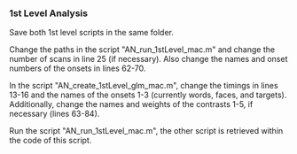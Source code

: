 ### 1st Level Analysis

Save both 1st level scripts in the same folder.

Change the paths in the script "AN_run_1stLevel_mac.m" and change the number of scans in line 25 (if necessary). Also change the names and onset numbers of the onsets in lines 62-70.

In the script "AN_create_1stLevel_glm_mac.m", change the timings in lines 13-16 and the names of the onsets 1-3 (currently words, faces, and targets). Additionally, change the names and weights of the contrasts 1-5, if necessary (lines 63-84).

Run the script "AN_run_1stLevel_mac.m", the other script is retrieved within the code of this script.
